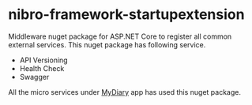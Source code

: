 # nibro-framework-startupextension

Middleware nuget package for ASP.NET Core to register all common external services. This nuget package has following service.

- API Versioning 
- Health Check
- Swagger

All the micro services under <a href="https://github.com/nibro7778/mydiary">MyDiary</a> app has used this nuget package.
